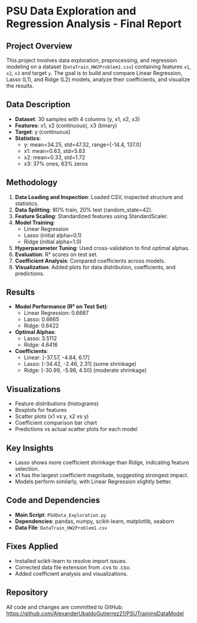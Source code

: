 # PSU Data Exploration and Regression Analysis - Final Report

## Project Overview
This project involves data exploration, preprocessing, and regression modeling on a dataset (`DataTrain_HW2Problem1.csv`) containing features `x1`, `x2`, `x3` and target `y`. The goal is to build and compare Linear Regression, Lasso (L1), and Ridge (L2) models, analyze their coefficients, and visualize the results.

## Data Description
- **Dataset**: 30 samples with 4 columns (y, x1, x2, x3)
- **Features**: x1, x2 (continuous), x3 (binary)
- **Target**: y (continuous)
- **Statistics**:
  - y: mean=34.25, std=47.32, range=[-14.4, 137.0]
  - x1: mean=0.63, std=5.83
  - x2: mean=0.33, std=1.72
  - x3: 37% ones, 63% zeros

## Methodology
1. **Data Loading and Inspection**: Loaded CSV, inspected structure and statistics.
2. **Data Splitting**: 80% train, 20% test (random_state=42).
3. **Feature Scaling**: Standardized features using StandardScaler.
4. **Model Training**:
   - Linear Regression
   - Lasso (initial alpha=0.1)
   - Ridge (initial alpha=1.0)
5. **Hyperparameter Tuning**: Used cross-validation to find optimal alphas.
6. **Evaluation**: R² scores on test set.
7. **Coefficient Analysis**: Compared coefficients across models.
8. **Visualization**: Added plots for data distribution, coefficients, and predictions.

## Results
- **Model Performance (R² on Test Set)**:
  - Linear Regression: 0.6687
  - Lasso: 0.6665
  - Ridge: 0.6422
- **Optimal Alphas**:
  - Lasso: 3.5112
  - Ridge: 4.6416
- **Coefficients**:
  - Linear: [-37.57, -4.84, 6.17]
  - Lasso: [-34.42, -2.46, 2.31] (some shrinkage)
  - Ridge: [-30.99, -5.98, 4.50] (moderate shrinkage)

## Visualizations
- Feature distributions (histograms)
- Boxplots for features
- Scatter plots (x1 vs y, x2 vs y)
- Coefficient comparison bar chart
- Predictions vs actual scatter plots for each model

## Key Insights
- Lasso shows more coefficient shrinkage than Ridge, indicating feature selection.
- x1 has the largest coefficient magnitude, suggesting strongest impact.
- Models perform similarly, with Linear Regression slightly better.

## Code and Dependencies
- **Main Script**: `PSUData_Exploration.py`
- **Dependencies**: pandas, numpy, scikit-learn, matplotlib, seaborn
- **Data File**: `DataTrain_HW2Problem1.csv`

## Fixes Applied
- Installed scikit-learn to resolve import issues.
- Corrected data file extension from .cvs to .csv.
- Added coefficient analysis and visualizations.

## Repository
All code and changes are committed to GitHub: https://github.com/AlexanderUbaldoGutierrez21/PSUTrainingDataModel